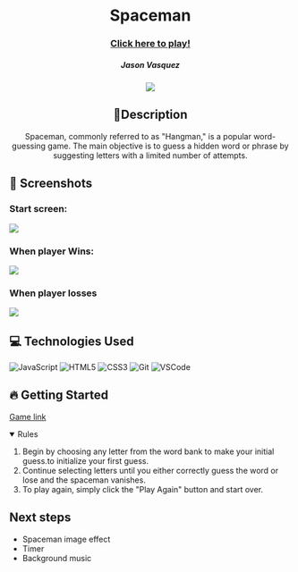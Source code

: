 

  <div id="description" align="center">

  # Spaceman

  ### [Click here to play!](https://j-vaz12.github.io/Spaceman/)

  ##### Jason Vasquez

  [![](https://i.imgur.com/JrCnDbB.png)](https://www.linkedin.com/in/jason-vasquez11//)

  ## 📝Description 

Spaceman, commonly referred to as "Hangman," is a popular word-guessing game. The main objective is to guess a hidden word or phrase by suggesting letters with a limited number of attempts.

  </div>

## 📸 Screenshots 
### Start screen:
<img src="https://i.imgur.com/IcbxdtK.png">

### When player Wins:
<img src="https://i.imgur.com/vboHIyJ.png">

### When player losses
<img src="https://i.imgur.com/2YDbqJs.png">

##  💻 Technologies Used 
  ![JavaScript](https://img.shields.io/badge/-JavaScript-05122A?style=flat&logo=javascript)
  ![HTML5](https://img.shields.io/badge/-HTML5-05122A?style=flat&logo=html5)
  ![CSS3](https://img.shields.io/badge/-CSS-05122A?style=flat&logo=css3)
  ![Git](https://img.shields.io/badge/-Git-05122A?style=flat&logo=git)
  ![VSCode](https://img.shields.io/badge/-VS_Code-05122A?style=flat&logo=visualstudio)

## 🔥 Getting Started 

 [Game link](https://j-vaz12.github.io/Spaceman/)

<details open>
<summary> Rules </summary>

1. Begin by choosing any letter from the word bank to make your initial guess.to initialize your first guess.
2. Continue selecting letters until you either correctly guess the word or lose and the spaceman vanishes.
3. To play again, simply click the "Play Again" button and start over.

</details>

## Next steps 
- Spaceman image effect 
- Timer 
- Background music 
